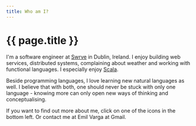 ```yaml
---
title: Who am I?
---
```

# {{ page.title }}

I'm a software engineer at [Swrve](http://swrve.com) in Dublin, Ireland. I enjoy building web services, distributed systems, complaining about weather and working with functional languages. I especially enjoy [Scala](http://www.scala-lang.org/).

<!--break-->

Beside programming languages, I love learning new natural languages as well. I believe that with both, one should never be stuck with only one language - knowing more can only open new ways of thinking and conceptualising.

If you want to find out more about me, click on one of the icons in the bottom left. Or contact me at Emil Varga at Gmail.